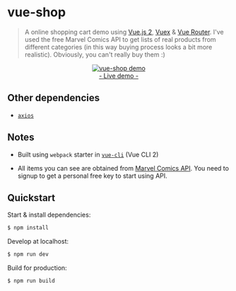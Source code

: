 # vue-shop
> A online shopping cart demo using [Vue.js 2](http://vuejs.org/guide/), [Vuex](https://github.com/vuejs/vuex) & [Vue Router](https://router.vuejs.org/). I've used the free Marvel Comics API to get lists of real products from different categories (in this way buying process looks a bit more realistic). Obviously, you can't really buy them :)

<p align="center">
	<a href="http://www.ozoono.com/vuejs/vue-shop/index.html" target="_blank">
 		<img src="http://www.ozoono.com/vuejs/vue-shop/screenshot.png" alt="vue-shop demo" />
 		<br/>
 		- Live demo -
 	</a>
</p>

## Other dependencies
 - [`axios`](https://github.com/axios/axios)

## Notes
* Built using `webpack` starter in [`vue-cli`](https://github.com/vuejs/vue-cli) (Vue CLI 2)

* All items you can see are obtained from [Marvel Comics API](https://developer.marvel.com/). You need to signup to get a personal free key to start using API.

## Quickstart
Start & install dependencies:
```bash
$ npm install
```

Develop at localhost:
```bash
$ npm run dev
```

Build for production:
```bash
$ npm run build
```
